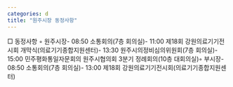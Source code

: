 ```yaml
---
categories: d
title: "원주시장 동정사항"
---
```

□ 동정사항 ◦ 원주시장- 08:50 소통회의(7층 회의실)- 11:00 제18회 강원의료기기전시회 개막식(의료기기종합지원센터)- 13:30 원주시의정비심의위원회(7층 회의실)- 15:00 민주평화통일자문회의 원주시협의회 3분기 정례회의(10층 대회의실)◦ 부시장- 08:50 소통회의(7층 회의실)- 13:00 제18회 강원의료기기전시회(의료기기종합지원센터)